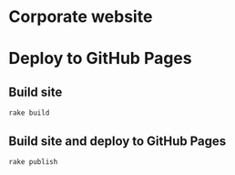 # Corporate website

# Deploy to GitHub Pages

## Build site

    rake build

## Build site and deploy to GitHub Pages

    rake publish